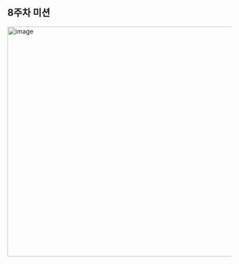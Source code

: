 ## 8주차 미션

<img width="517" alt="image" src="https://github.com/Pseudo-Lab/CPython-Guide/assets/54731898/c9047b47-73fc-4784-8378-acbbd81e944e">
